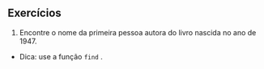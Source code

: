 ## Exercícios

1. Encontre o nome da primeira pessoa autora do livro nascida no ano de 1947.

- Dica: use a função `find` .
